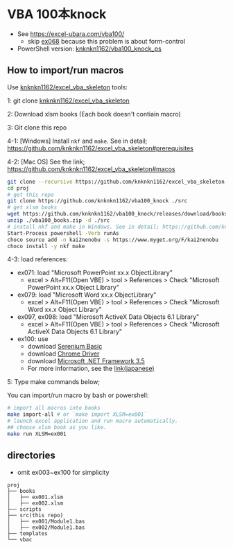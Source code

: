 # VBA 100本knock

+ See https://excel-ubara.com/vba100/
    + skip [ex068](https://excel-ubara.com/vba100/VBA100_068.html) because this problem is about form-control
+ PowerShell version: [knknkn1162/vba100_knock_ps](https://github.com/knknkn1162/vba100_knock_ps)

## How to import/run macros

Use [knknkn1162/excel_vba_skeleton](https://github.com/knknkn1162/excel_vba_skeleton) tools:

1: git clone [knknkn1162/excel_vba_skeleton](https://github.com/knknkn1162/excel_vba_skeleton#macos)

2: Download xlsm books (Each book doesn't contiain macro)

3: Git clone this repo

4-1: \[Windows\] Install `nkf` and `make`. See in detail; https://github.com/knknkn1162/excel_vba_skeleton#prerequisites

4-2: \[Mac OS\] See the link; https://github.com/knknkn1162/excel_vba_skeleton#macos

```sh
git clone --recursive https://github.com/knknkn1162/excel_vba_skeleton ./proj
cd proj
# get this repo
git clone https://github.com/knknkn1162/vba100_knock ./src
# get xlsm books
wget https://github.com/knknkn1162/vba100_knock/releases/download/books/books.zip
unzip ./vba100_books.zip -d ./src
# install nkf and make in Windows. See in detail; https://github.com/knknkn1162/excel_vba_skeleton
Start-Process powershell -Verb runAs
choco source add -n kai2nenobu -s https://www.myget.org/F/kai2nenobu
choco install -y nkf make
```

4-3: load references:

+ ex071: load "Microsoft PowerPoint xx.x ObjectLibrary"
    + excel > Alt+F11(Open VBE) > tool > References > Check "Microsoft PowerPoint xx.x Object Library"
+ ex079: load "Microsoft Word xx.x ObjectLibrary"
    + excel > Alt+F11(Open VBE) > tool > References > Check "Microsoft Word xx.x Object Library"
+ ex097, ex098: load "Microsoft ActiveX Data Objects 6.1 Library"
    + excel > Alt+F11(Open VBE) > tool > References > Check "Microsoft ActiveX Data Objects 6.1 Library"
+ ex100: use
    + download [Serenium Basic](https://github.com/florentbr/SeleniumBasic/releases/tag/v2.0.9.0)
    + download [Chrome Driver](https://sites.google.com/chromium.org/driver/)
    + download [Microsoft .NET Framework 3.5](https://www.microsoft.com/ja-jp/download/details.aspx?id=25150)
    + For more information, see the [link(japanese)](https://excel-ubara.com/excelvba4/EXCEL_VBA_401.html)

5: Type make commands below;

You can import/run macro by bash or powershell:

```sh
# import all macros into books
make import-all # or `make import XLSM=ex001`
# launch excel application and run macro automatically.
## choose xlsm book as you like.
make run XLSM=ex001
```

## directories

+ omit ex003~ex100 for simplicity

```
proj
├── books
│   ├── ex001.xlsm
│   ├── ex002.xlsm
├── scripts
├── src(this repo)
│   ├── ex001/Module1.bas
│   ├── ex002/Module1.bas
├── templates
└── vbac
```
